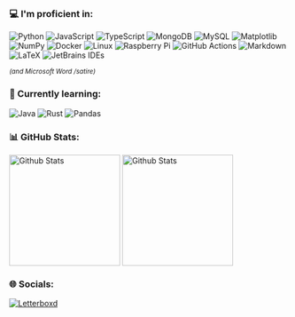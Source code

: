 ### 💻 I'm proficient in:
![Python](https://img.shields.io/badge/python-3670A0?style=for-the-badge&logo=python&logoColor=white) ![JavaScript](https://img.shields.io/badge/javascript-%23323330.svg?style=for-the-badge&logo=javascript&logoColor=white) ![TypeScript](https://img.shields.io/badge/typescript-%23007ACC.svg?style=for-the-badge&logo=typescript&logoColor=white) ![MongoDB](https://img.shields.io/badge/MongoDB-%234ea94b.svg?style=for-the-badge&logo=mongodb&logoColor=white) ![MySQL](https://img.shields.io/badge/mysql-4479A1.svg?style=for-the-badge&logo=mysql&logoColor=white)  ![Matplotlib](https://img.shields.io/badge/Matplotlib-%23ffffff.svg?style=for-the-badge&logo=Matplotlib&logoColor=black) ![NumPy](https://img.shields.io/badge/numpy-%23013243.svg?style=for-the-badge&logo=numpy&logoColor=white) ![Docker](https://img.shields.io/badge/docker-%230db7ed.svg?style=for-the-badge&logo=docker&logoColor=white) ![Linux](https://img.shields.io/badge/-Linux-000000?style=for-the-badge&logo=Linux&logoColor=white) ![Raspberry Pi](https://img.shields.io/badge/-RaspberryPi-C51A4A?style=for-the-badge&logo=Raspberry-Pi) ![GitHub Actions](https://img.shields.io/badge/github%20actions-%232671E5.svg?style=for-the-badge&logo=githubactions&logoColor=white) ![Markdown](https://img.shields.io/badge/markdown-%23000000.svg?style=for-the-badge&logo=markdown&logoColor=white) ![LaTeX](https://img.shields.io/badge/latex-%23008080.svg?style=for-the-badge&logo=latex&logoColor=white) ![JetBrains IDEs](https://img.shields.io/badge/JetBrains%20IDEs-%23ffffff.svg?style=for-the-badge&logo=JetBrains&logoColor=black)

<sub>_(and Microsoft Word /satire)_</sub>

### 📖 Currently learning:
![Java](https://img.shields.io/badge/java-%23ED8B00.svg?style=for-the-badge&logo=openjdk&logoColor=white) ![Rust](https://img.shields.io/badge/rust-%23000000.svg?style=for-the-badge&logo=rust&logoColor=white) ![Pandas](https://img.shields.io/badge/pandas-%23150458.svg?style=for-the-badge&logo=pandas&logoColor=white)


### 📊 GitHub Stats:
<img
  height=200
  align="center"
  alt="Github Stats"
  src="https://github-readme-stats.vercel.app/api?username=Wemmy0&theme=ambient_gradient&hide_border=true&&hide_rank=true&include_all_commits=true&count_private=true&card_width=300"
/>
<img
  height=200
  align="center"
  alt="Github Stats"
  src="https://github-readme-stats.vercel.app/api/top-langs/?username=Wemmy0&theme=ambient_gradient&hide_border=true&include_all_commits=true&count_private=true&layout=compact&card_width=300"
/>

### 🌐 Socials:
[![Letterboxd](https://img.shields.io/badge/-Letterboxd-%23202830?style=for-the-badge&logo=letterboxd&logoColor=white)](https://letterboxd.com/wemmy0/)
